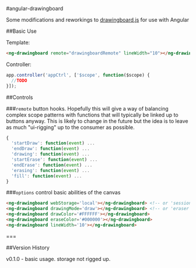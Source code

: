 #angular-drawingboard

Some modifications and reworkings to [drawingboard.js](https://github.com/Leimi/drawingboard.js) for use with Angular

##Basic Use

Template:

```html
<ng-drawingboard remote="drawingboardRemote" lineWidth="10"></ng-drawingboard>
```

Controller:

```javascript
app.controller('appCtrl', ['$scope', function($scope) {
  //TODO
}]);
```

##Controls

###`remote`
button hooks. Hopefully this will give a way of balancing complex scope patterns with functions that will typically be linked up to buttons anyway. This is likely to change in the future but the idea is to leave as much "ui-rigging" up to the consumer as possible.

```javascript
{
  'startDraw': function(event) ...
  'endDraw': function(event) ...
  'drawing': function(event) ...
  'startErase': function(event) ...
  'endErase': function(event) ...
  'erasing': function(event) ...
  'fill': function(event) ...
}
```

###`options`
control basic abilities of the canvas

```html
<ng-drawingboard webStorage='local'></ng-drawingboard> <!-- or 'session' -->
<ng-drawingboard drawingMode='draw'></ng-drawingboard> <!-- or 'eraser or 'fill' -->
<ng-drawingboard drawColor='#FFFFFF'></ng-drawingboard>
<ng-drawingboard eraseColor='#000000'></ng-drawingboard>
<ng-drawingboard lineWidth='10'></ng-drawingboard>
```

===

##Version History

v0.1.0 - basic usage. storage not rigged up.